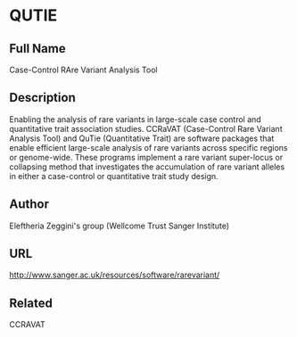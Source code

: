 # QUTIE

## Full Name
Case-Control RAre Variant Analysis Tool

## Description
Enabling the analysis of rare variants in large-scale case control and quantitative trait association studies. CCRaVAT (Case-Control Rare Variant Analysis Tool) and QuTie (Quantitative Trait) are software packages that enable efficient large-scale analysis of rare variants across specific regions or genome-wide. These programs implement a rare variant super-locus or collapsing method that investigates the accumulation of rare variant alleles in either a case-control or quantitative trait study design.

## Author
Eleftheria Zeggini's group (Wellcome Trust Sanger Institute)

## URL
http://www.sanger.ac.uk/resources/software/rarevariant/

## Related
CCRAVAT